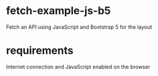 # fetch-example-js-b5
Fetch an API using JavaScript and Bootstrap 5 for the layout

# requirements
Internet connection and JavaScript enabled on the browser
